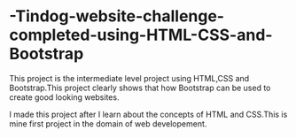 # -Tindog-website-challenge-completed-using-HTML-CSS-and-Bootstrap

This project is the intermediate level project using HTML,CSS and Bootstrap.This project clearly shows that how Bootstrap can be used to create good looking
websites.

I made this project after I learn about the concepts of HTML and CSS.This is mine first project in the domain of web developement.
